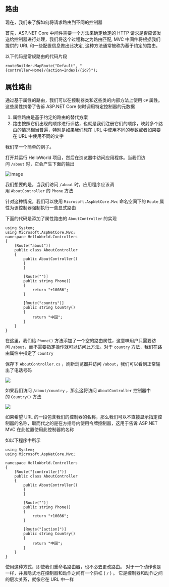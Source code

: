 ## 路由

现在，我们来了解如何将请求路由到不同的控制器

首先，ASP.NET Core 中间件需要一个方法来确定给定的 HTTP 请求是否应该发送给控制器进行处理，我们将这个过程称之为路由匹配,  MVC 中间件将根据我们提供的 URL 和一些配置信息做出此决定, 这种方法通常被称为基于约定的路由。

以下代码是常规路由的代码片段

```
routeBuilder.MapRoute("Default", "{controller=Home}/{action=Index}/{id?}");
```
## 属性路由

通过基于属性的路由，我们可以在控制器类和这些类的内部方法上使用 `C#` 属性。 这些属性携带了告诉 ASP.NET Core 何时调用特定控制器的元数据

1. 属性路由是基于约定的路由的替代方案
2. 路由按照它们出现的顺序进行评估，也就是我们注册它们的顺序，映射多个路由的情况相当普遍，特别是如果我们想在 URL 中使用不同的参数或者如果要在 URL 中使用不同的文字

我们举一个简单的例子。

打开并运行 HelloWorld 项目，然后在浏览器中访问应用程序。当我们访问 `/about` 时，它会产生下面的输出

![image](https://github.com/satoi-fish/CodeNote/assets/81409285/ec53a49f-e371-4ad1-94cd-e3c817567fc4)

我们想要的是，当我们访问 `/about` 时，应用程序应该调用 `AboutController` 的 `Phone` 方法

针对这种情况，我们可以使用 `Microsoft.AspNetCore.Mvc` 命名空间下的 `Route` 属性为该控制器强制执行一些显式路由

下面的代码是添加了属性路由的 `AboutController` 的实现

```
using System;
using Microsoft.AspNetCore.Mvc;
namespace HelloWorld.Controllers
{
    [Route("about")]
    public class AboutController
    {
        public AboutController()
        {
        }

        [Route("")]
        public string Phone()
        {
            return "+10086"; 
        }  

        [Route("country")]
        public string Country()
        {
            return "中国"; 
        } 
    }
}
```

在这里，我们给 `Phone()` 方法添加了一个空的路由属性，这意味用户只需要访问 `/about`，而不需要指定操作就可以访问此方法。对于 `country` 方法，我们在路由属性中指定了 `country`

保存下 `AboutController.cs` ，刷新浏览器并访问 `/about`，我们可以看到正常输出了电话号码

![](https://www.twle.cn/static/i/aspnetcore/aspnetcore_attributerouting_1.png?1)

如果我们访问 `/about/country` ，那么这将访问 `AboutController` 控制器中的 `Country()` 方法

![](https://www.twle.cn/static/i/aspnetcore/aspnetcore_routing_4.png?1)

如果希望 URL 的一段包含我们的控制器的名称，那么我们可以不直接显示指定控制器的名称，取而代之的是在方括号内使用令牌控制器，这用于告诉 ASP.NET MVC 在此位置使用此控制器的名称

如以下程序中所示

```
using System;
using Microsoft.AspNetCore.Mvc;

namespace HelloWorld.Controllers
{
    [Route("[controller]")]
    public class AboutController
    {
        public AboutController()
        {
        }

        [Route("")]
        public string Phone()
        {
            return "+10086"; 
        }  

        [Route("[action]")]
        public string Country()
        {
            return "中国"; 
        } 
    }
}
```
使用这种方式，即使我们重命名路由器，也不必去更改路由。 对于一个动作也是一样，并且隐式地在控制器和动作之间有一个斜杠 ( `/` ) 。 它是控制器和动作之间的层次关系，就像它在 URL 中一样

